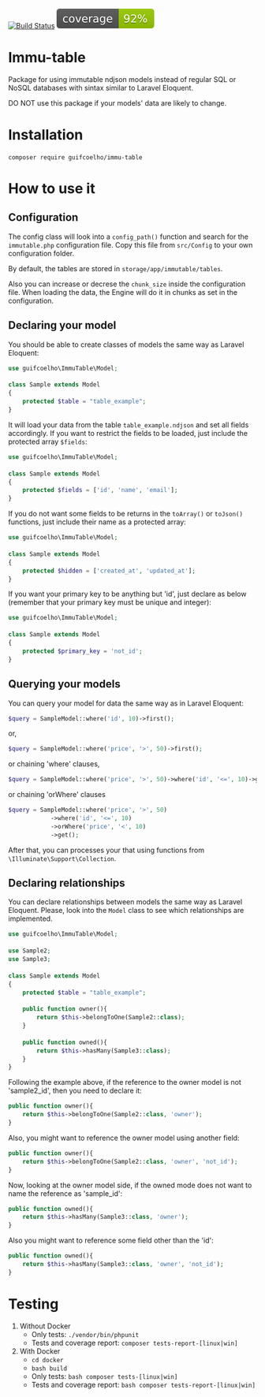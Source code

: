 [![Build Status](https://travis-ci.com/guifcoelho/Immu-table.svg?branch=master)](https://travis-ci.com/guifcoelho/Immu-table)
![Code Coverage Status](tests/report/coverage.svg)


# Immu-table

Package for using immutable ndjson models instead of regular SQL or NoSQL databases with sintax similar to Laravel Eloquent.

DO NOT use this package if your models' data are likely to change.

# Installation

`composer require guifcoelho/immu-table`

# How to use it

## Configuration

The config class will look into a `config_path()` function and search for the `immutable.php` configuration file. Copy this file from `src/Config` to your own configuration folder.

By default, the tables are stored in `storage/app/immutable/tables`.

Also you can increase or decrese the `chunk_size` inside the configuration file. When loading the data, the Engine will do it in chunks as set in the configuration.

## Declaring your model

You should be able to create classes of models the same way as Laravel Eloquent:

```php
use guifcoelho\ImmuTable\Model;

class Sample extends Model
{
    protected $table = "table_example";
}
```

It will load your data from the table `table_example.ndjson` and set all fields accordingly. If you want to restrict the fields to be loaded, just include the protected array `$fields`:

```php
use guifcoelho\ImmuTable\Model;

class Sample extends Model
{
    protected $fields = ['id', 'name', 'email'];
}
```

If you do not want some fields to be returns in the `toArray()` or `toJson()` functions, just include their name as a protected array:

```php
use guifcoelho\ImmuTable\Model;

class Sample extends Model
{
    protected $hidden = ['created_at', 'updated_at'];
}
```

If you want your primary key to be anything but 'id', just declare as below (remember that your primary key must be unique and integer):

```php
use guifcoelho\ImmuTable\Model;

class Sample extends Model
{
    protected $primary_key = 'not_id';
}
```

## Querying your models

You can query your model for data the same way as in Laravel Eloquent:

```php
$query = SampleModel::where('id', 10)->first();
```

or,

```php
$query = SampleModel::where('price', '>', 50)->first();
```

or chaining 'where' clauses, 

```php
$query = SampleModel::where('price', '>', 50)->where('id', '<=', 10)->get();
```

or chaining 'orWhere' clauses

```php
$query = SampleModel::where('price', '>', 50)
            ->where('id', '<=', 10)
            ->orWhere('price', '<', 10)
            ->get();
```

After that, you can processes your that using functions from `\Illuminate\Support\Collection`.

## Declaring relationships

You can declare relationships between models the same way as Laravel Eloquent. Please, look into the `Model` class to see which relationships are implemented.

```php
use guifcoelho\ImmuTable\Model;

use Sample2;
use Sample3;

class Sample extends Model
{
    protected $table = "table_example";

    public function owner(){
        return $this->belongToOne(Sample2::class);
    }

    public function owned(){
        return $this->hasMany(Sample3::class);
    }
}
```

Following the example above, if the reference to the owner model is not 'sample2_id', then you need to declare it:

```php
public function owner(){
    return $this->belongToOne(Sample2::class, 'owner');
}
```

Also, you might want to reference the owner model using another field:

```php
public function owner(){
    return $this->belongToOne(Sample2::class, 'owner', 'not_id');
}
```

Now, looking at the owner model side, if the owned mode does not want to name the reference as 'sample_id':

```php
public function owned(){
    return $this->hasMany(Sample3::class, 'owner');
}
```

Also you might want to reference some field other than the 'id':

```php
public function owned(){
    return $this->hasMany(Sample3::class, 'owner', 'not_id');
}
```


# Testing

1. Without Docker
   - Only tests: `./vendor/bin/phpunit`
   - Tests and coverage report: `composer tests-report-[linux|win]`
2. With Docker
   - `cd docker`
   - `bash build`
   - Only tests: `bash composer tests-[linux|win]`
   - Tests and coverage report: `bash composer tests-report-[linux|win]`
